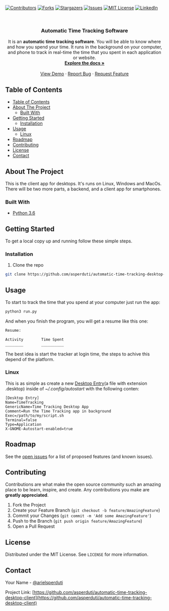 <!--
*** Thanks for checking out this README Template. If you have a suggestion that would
*** make this better, please fork the repo and create a pull request or simply open
*** an issue with the tag "enhancement".
*** Thanks again! Now go create something AMAZING! :D
***
***
***
*** To avoid retyping too much info. Do a search and replace for the following:
*** asperduti, repo, arielsperduti, email
-->

<!-- PROJECT SHIELDS -->
<!--
*** I'm using markdown "reference style" links for readability.
*** Reference links are enclosed in brackets [ ] instead of parentheses ( ).
*** See the bottom of this document for the declaration of the reference variables
*** for contributors-url, forks-url, etc. This is an optional, concise syntax you may use.
*** https://www.markdownguide.org/basic-syntax/#reference-style-links
-->

[![Contributors][contributors-shield]][contributors-url]
[![Forks][forks-shield]][forks-url]
[![Stargazers][stars-shield]][stars-url]
[![Issues][issues-shield]][issues-url]
[![MIT License][license-shield]][license-url]
[![LinkedIn][linkedin-shield]][linkedin-url]

<!-- PROJECT LOGO -->
<br />
<p align="center">
  <!-- <a href="https://github.com/asperduti/automatic-time-tracking-desktop-client">
    <img src="images/logo.png" alt="Logo" width="80" height="80">
  </a> -->

  <h3 align="center">Automatic Time Tracking Software</h3>

  <p align="center">
    It is an <strong>automatic time tracking software</strong>. You will be able to know where and how you spend your time. It runs in the background on your computer, and phone to track in real-time the time that you spent in each application or website.
    <br />
    <a href="https://github.com/asperduti/automatic-time-tracking-desktop-client"><strong>Explore the docs »</strong></a>
    <br />
    <br />
    <a href="https://github.com/asperduti/automatic-time-tracking-desktop-client">View Demo</a>
    ·
    <a href="https://github.com/asperduti/automatic-time-tracking-desktop-client/issues">Report Bug</a>
    ·
    <a href="https://github.com/asperduti/automatic-time-tracking-desktop-client/issues">Request Feature</a>
  </p>
</p>

<!-- TABLE OF CONTENTS -->

## Table of Contents

- [Table of Contents](#table-of-contents)
- [About The Project](#about-the-project)
  - [Built With](#built-with)
- [Getting Started](#getting-started)
  - [Installation](#installation)
- [Usage](#usage)
  - [Linux](#linux)
- [Roadmap](#roadmap)
- [Contributing](#contributing)
- [License](#license)
- [Contact](#contact)

<!-- ABOUT THE PROJECT -->

## About The Project

<!-- [![Product Name Screen Shot][product-screenshot]](https://example.com) -->

This is the client app for desktops. It's runs on Linux, Windows and MacOs.
There will be two more parts, a backend, and a client app for smartphones.

### Built With

- [Python 3.6]()

<!-- GETTING STARTED -->

## Getting Started

To get a local copy up and running follow these simple steps.

### Installation

1. Clone the repo

```sh
git clone https://github.com/asperduti/automatic-time-tracking-desktop-client.git
```

<!-- USAGE EXAMPLES -->

## Usage

To start to track the time that you spend at your computer just run the app:

```sh
python3 run.py
```

And when you finish the program, you will get a resume like this one:

```sh
Resume:

Activity        Time Spent
________        __________
```

The best idea is start the tracker at login time, the steps to achive this depend of the platform.

### Linux

This is as simple as create a new [Desktop Entry](https://specifications.freedesktop.org/desktop-entry-spec/desktop-entry-spec-latest.html)(a file with extension .desktop) inside of _~/.config/autostart_ with the following conten:

```
[Desktop Entry]
Name=TimeTracking
GenericName=Time Tracking Desktop App
Comment=Run the Time Tracking app in background
Exec=/path/to/my/script.sh
Terminal=false
Type=Application
X-GNOME-Autostart-enabled=true
```

<!-- ROADMAP -->

## Roadmap

See the [open issues](https://github.com/asperduti/automatic-time-tracking-desktop-client/issues) for a list of proposed features (and known issues).

<!-- CONTRIBUTING -->

## Contributing

Contributions are what make the open source community such an amazing place to be learn, inspire, and create. Any contributions you make are **greatly appreciated**.

1. Fork the Project
2. Create your Feature Branch (`git checkout -b feature/AmazingFeature`)
3. Commit your Changes (`git commit -m 'Add some AmazingFeature'`)
4. Push to the Branch (`git push origin feature/AmazingFeature`)
5. Open a Pull Request

<!-- LICENSE -->

## License

Distributed under the MIT License. See `LICENSE` for more information.

<!-- CONTACT -->

## Contact

Your Name - [@arielsperduti](https://twitter.com/arielsperduti)

Project Link: [https://github.com/asperduti/automatic-time-tracking-desktop-client](https://github.com/asperduti/automatic-time-tracking-desktop-client)

<!-- MARKDOWN LINKS & IMAGES -->
<!-- https://www.markdownguide.org/basic-syntax/#reference-style-links -->

[contributors-shield]: https://img.shields.io/github/contributors/asperduti/automatic-time-tracking-desktop-client.svg?style=flat-square
[contributors-url]: https://github.com/asperduti/automatic-time-tracking-desktop-client/graphs/contributors
[forks-shield]: https://img.shields.io/github/forks/asperduti/automatic-time-tracking-desktop-client.svg?style=flat-square
[forks-url]: https://github.com/asperduti/automatic-time-tracking-desktop-client/network/members
[stars-shield]: https://img.shields.io/github/stars/asperduti/automatic-time-tracking-desktop-client.svg?style=flat-square
[stars-url]: https://github.com/asperduti/automatic-time-tracking-desktop-client/stargazers
[issues-shield]: https://img.shields.io/github/issues/asperduti/automatic-time-tracking-desktop-client.svg?style=flat-square
[issues-url]: https://github.com/asperduti/automatic-time-tracking-desktop-client/issues
[license-shield]: https://img.shields.io/github/license/asperduti/automatic-time-tracking-desktop-client.svg?style=flat-square
[license-url]: https://github.com/asperduti/automatic-time-tracking-desktop-client/blob/master/LICENSE.txt
[linkedin-shield]: https://img.shields.io/badge/-LinkedIn-black.svg?style=flat-square&logo=linkedin&colorB=555
[linkedin-url]: https://linkedin.com/in/arielsperduti
[product-screenshot]: images/screenshot.png
